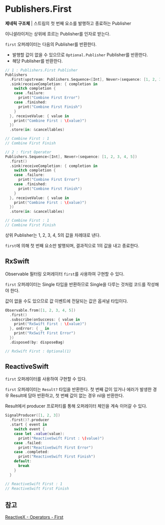 # Publishers.First

**제네릭 구조체** | 스트림의 첫 번째 요소를 발행하고 종료하는 Publisher

이니셜라이저는 상위에 흐르는 Publisher를 인자로 받는다.

`first` 오퍼레이터는 다음의 Publisher를 반환한다.

- 발행할 값이 없을 수 있으므로 `Optional.Publisher` Publisher를 반환한다.
- 해당 Publisher를 반환한다.

```swift
// 1 : Publishers.First Publisher
Publishers
  .First(upstream: Publishers.Sequence<[Int], Never>(sequence: [1, 2, 3, 4, 5]))
  .sink(receiveCompletion: { completion in
    switch completion {
    case .failure:
      print("Combine First Error")
    case .finished:
      print("Combine First Finish")
    }
  }, receiveValue: { value in
    print("Combine First : \(value)")
  })
  .store(in: &cancellables)

// Combine First : 1
// Combine First Finish

// 2 : first Operator
Publishers.Sequence<[Int], Never>(sequence: [1, 2, 3, 4, 5])
  .first()
  .sink(receiveCompletion: { completion in
    switch completion {
    case .failure:
      print("Combine First Error")
    case .finished:
      print("Combine First Finish")
    }
  }, receiveValue: { value in
    print("Combine First : \(value)")
  })
  .store(in: &cancellables)

// Combine First : 1
// Combine First Finish
```

상위 Publisher는 1, 2, 3, 4, 5의 값을 차례대로 낸다.

`first`에 의해 첫 번째 요소만 발행되며, 결과적으로 1의 값을 내고 종료한다.

## RxSwift

Observable 필터링 오퍼레이터 `first`를 사용하여 구현할 수 있다.

`first` 오퍼레이터는 Single 타입을 반환하므로 Single을 다루는 것처럼 코드를 작성해야 한다.

값이 없을 수도 있으므로 값 이벤트에 전달되는 값은 옵셔널 타입이다.

```swift
Observable.from([1, 2, 3, 4, 5])
  .first()
  .subscribe(onSuccess: { value in
    print("RxSwift First : \(value)")
  }, onError: { _ in
    print("RxSwift First Error")
  })
  .disposed(by: disposeBag)

// RxSwift First : Optional(1)
```

## ReactiveSwift

`first` 오퍼레이터를 사용하여 구현할 수 있다.

`first` 오퍼레이터는 `Result?` 타입을 반환한다. 첫 번째 값이 있거나 에러가 발생한 경우 Result에 담아 반환하고, 첫 번째 값이 없는 경우 nil을 반환한다.

Result에서 producer 프로퍼티를 통해 오퍼레이터 체인을 계속 이어갈 수 있다.

```swift
SignalProducer([1, 2, 3])
  .first()?.producer
  .start { event in
    switch event {
    case let .value(value):
      print("ReactiveSwift First : \(value)")
    case .failed:
      print("ReactiveSwift First Error")
    case .completed:
      print("ReactiveSwift First Finish")
    default:
      break
    }
  }

// ReactiveSwift First : 1
// ReactiveSwift First Finish
```

## 참고

[ReactiveX - Operators - First](http://reactivex.io/documentation/operators/first.html)